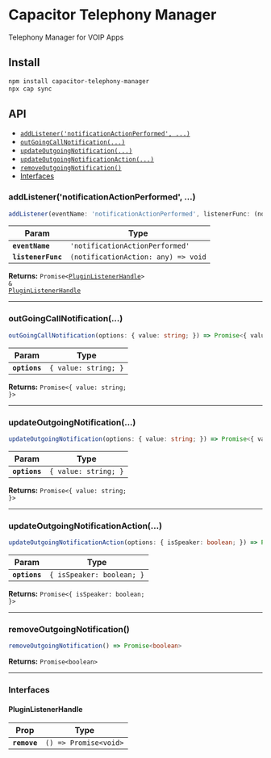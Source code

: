 # Capacitor Telephony Manager

Telephony Manager for VOIP Apps

## Install

```bash
npm install capacitor-telephony-manager
npx cap sync
```

## API

<docgen-index>

* [`addListener('notificationActionPerformed', ...)`](#addlistenernotificationactionperformed)
* [`outGoingCallNotification(...)`](#outgoingcallnotification)
* [`updateOutgoingNotification(...)`](#updateoutgoingnotification)
* [`updateOutgoingNotificationAction(...)`](#updateoutgoingnotificationaction)
* [`removeOutgoingNotification()`](#removeoutgoingnotification)
* [Interfaces](#interfaces)

</docgen-index>

<docgen-api>
<!--Update the source file JSDoc comments and rerun docgen to update the docs below-->

### addListener('notificationActionPerformed', ...)

```typescript
addListener(eventName: 'notificationActionPerformed', listenerFunc: (notificationAction: any) => void) => Promise<PluginListenerHandle> & PluginListenerHandle
```

| Param              | Type                                              |
| ------------------ | ------------------------------------------------- |
| **`eventName`**    | <code>'notificationActionPerformed'</code>        |
| **`listenerFunc`** | <code>(notificationAction: any) =&gt; void</code> |

**Returns:** <code>Promise&lt;<a href="#pluginlistenerhandle">PluginListenerHandle</a>&gt; & <a href="#pluginlistenerhandle">PluginListenerHandle</a></code>

--------------------


### outGoingCallNotification(...)

```typescript
outGoingCallNotification(options: { value: string; }) => Promise<{ value: string; }>
```

| Param         | Type                            |
| ------------- | ------------------------------- |
| **`options`** | <code>{ value: string; }</code> |

**Returns:** <code>Promise&lt;{ value: string; }&gt;</code>

--------------------


### updateOutgoingNotification(...)

```typescript
updateOutgoingNotification(options: { value: string; }) => Promise<{ value: string; }>
```

| Param         | Type                            |
| ------------- | ------------------------------- |
| **`options`** | <code>{ value: string; }</code> |

**Returns:** <code>Promise&lt;{ value: string; }&gt;</code>

--------------------


### updateOutgoingNotificationAction(...)

```typescript
updateOutgoingNotificationAction(options: { isSpeaker: boolean; }) => Promise<{ isSpeaker: boolean; }>
```

| Param         | Type                                 |
| ------------- | ------------------------------------ |
| **`options`** | <code>{ isSpeaker: boolean; }</code> |

**Returns:** <code>Promise&lt;{ isSpeaker: boolean; }&gt;</code>

--------------------


### removeOutgoingNotification()

```typescript
removeOutgoingNotification() => Promise<boolean>
```

**Returns:** <code>Promise&lt;boolean&gt;</code>

--------------------


### Interfaces


#### PluginListenerHandle

| Prop         | Type                                      |
| ------------ | ----------------------------------------- |
| **`remove`** | <code>() =&gt; Promise&lt;void&gt;</code> |

</docgen-api>
